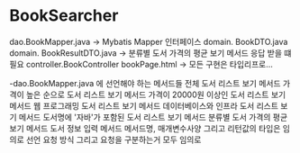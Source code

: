 # BookSearcher

 dao.BookMapper.java → Mybatis Mapper 인터페이스
 domain. BookDTO.java
 domain. BookResultDTO.java → 분류별 도서 가격의 평균 보기 메서드 응답 받을 떄 필요
 controller.BookController
 bookPage.html → 모든 구현은 타입리프로…
 
-dao.BookMapper.java 에 선언해야 하는 메서드들
전체 도서 리스트 보기 메서드
가격이 높은 순으로 도서 리스트 보기 메서드
가격이 20000원 이상인 도서 리스트 보기 메서드
웹 프로그래밍 도서 리스트 보기 메서드
데이터베이스와 인프라 도서 리스트 보기 메서드
도서명에 '자바'가 포함된 도서 리스트 보기 메서드
분류별 도서 가격의 평균 보기 메서드
도서 정보 입력 메서드
메서드명, 매개변수사양 그리고 리턴값의 타입은 임의로 선언
요청 방식 그리고 요청을 구분하는거 모두 임의로
